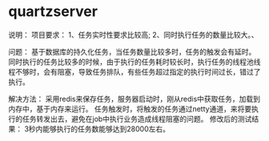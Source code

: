 # quartzserver
说明：
项目要求：
1、任务实时性要求比较高;
2、同时执行任务的数量比较大。、

问题：
    基于数据库的持久化任务，当任务数量比较多时，任务的触发会有延时。
    同时执行的任务比较多的时候，由于执行的任务耗时较长时，执行任务的线程池线程不够时，会有阻塞，导致任务排队，有些任务超过指定的执行时间过长，错过了执行。
    
解决方法：
    采用redis来保存任务，服务器启动时，刚从redis中获取任务，加载到内存中，基于内存来运行。
    任务触发时，将触发的任务通过netty通道，来将要执行的任务转发出去，避免在job中执行业务造成线程阻塞的问题。
修改后的测试结果：
    3秒内能够执行的任务数能够达到28000左右。
